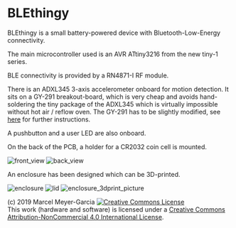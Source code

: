 # BLEthingy
BLEthingy is a small battery-powered device with Bluetooth-Low-Energy connectivity.

The main microcontroller used is an AVR ATtiny3216 from the new tiny-1 series.

BLE connectivity is provided by a RN4871-I RF module.

There is an ADXL345 3-axis accelerometer onboard for motion detection. It sits on a GY-291 breakout-board, which is very cheap and avoids hand-soldering the tiny package of the ADXL345 which is virtually impossible without hot air / reflow oven. The GY-291 has to be slightly modified, see [here](https://github.com/MarcelMG/BLE_thingy/blob/master/hardware/GY-291_mod.md) for further instructions.

A pushbutton and a user LED are also onboard.

On the back of the PCB, a holder for a CR2032 coin cell is mounted.

![front_view](https://github.com/MarcelMG/BLE_thingy/raw/master/hardware/front_view.jpg)
![back_view](https://github.com/MarcelMG/BLE_thingy/raw/master/hardware/back_view.jpg)

An enclosure has been designed which can be 3D-printed.

![enclosure](https://raw.githubusercontent.com/MarcelMG/BLE_thingy/master/enclosure/enclosure.bmp)
![lid](https://raw.githubusercontent.com/MarcelMG/BLE_thingy/master/enclosure/lid.bmp)
![enclosure_3dprint_picture](https://raw.githubusercontent.com/MarcelMG/BLE_thingy/master/enclosure/enclosure_3dprint_picture.jpg)

(c) 2019 Marcel Meyer-Garcia
<a rel="license" href="http://creativecommons.org/licenses/by-nc/4.0/"><img alt="Creative Commons License" style="border-width:0" src="https://i.creativecommons.org/l/by-nc/4.0/88x31.png" /></a><br />This work (hardware and software) is licensed under a <a rel="license" href="http://creativecommons.org/licenses/by-nc/4.0/">Creative Commons Attribution-NonCommercial 4.0 International License</a>. 
